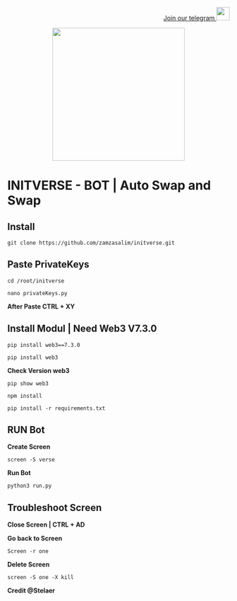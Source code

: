 <p style="font-size:14px" align="right">
<a href="https://t.me/airdropasc" target="_blank">Join our telegram <img src="https://user-images.githubusercontent.com/50621007/183283867-56b4d69f-bc6e-4939-b00a-72aa019d1aea.png" width="30"/></a>
</p>

<p align="center">
  <img height="300" height="auto" src="https://user-images.githubusercontent.com/109174478/209359981-dc19b4bf-854d-4a2a-b803-2547a7fa43f2.jpg">
</p>

# INITVERSE - BOT | Auto Swap and Swap

## Install 
```
git clone https://github.com/zamzasalim/initverse.git
```

## Paste PrivateKeys
```
cd /root/initverse
```
```
nano privateKeys.py
```
**After Paste CTRL + XY**

## Install Modul | Need Web3 V7.3.0
```
pip install web3==7.3.0
```
```
pip install web3
```
**Check Version web3**
```
pip show web3
```
```
npm install
```
```
pip install -r requirements.txt
```

## RUN Bot
**Create Screen**
```
screen -S verse
```
**Run Bot**
```
python3 run.py
```

## Troubleshoot Screen 
**Close Screen | CTRL + AD**

**Go back to Screen**
```
Screen -r one
```
**Delete Screen**
```
screen -S one -X kill
```

**Credit @Stelaer**
